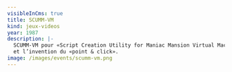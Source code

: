 ```yaml
---
visibleInCms: true
title: SCUMM-VM
kind: jeux-videos
year: 1987
description: |-
  SCUMM-VM pour «Script Creation Utility for Maniac Mansion Virtual Machine»\
  et l’invention du «point & click».
image: /images/events/scumm-vm.png
---
```

